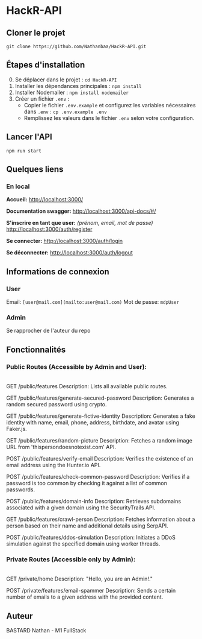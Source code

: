 # HackR-API

## Cloner le projet

`git clone https://github.com/Nathanbaa/HackR-API.git`

## Étapes d'installation

0. Se déplacer dans le projet :
   `cd HackR-API`
1. Installer les dépendances principales :
   `npm install`
2. Installer Nodemailer :
   `npm install nodemailer`
3. Créer un fichier `.env` :
   - Copier le fichier `.env.example` et configurez les variables nécessaires dans `.env` :
     `cp .env.example .env`
   - Remplissez les valeurs dans le fichier `.env` selon votre configuration.

## Lancer l'API

`npm run start`

## Quelques liens

### En local

**Accueil:**
[http://localhost:3000/](http://localhost:3000/)

**Documentation swagger:**
[http://localhost:3000/api-docs/#/](http://localhost:3000/api-docs/#/)

**S'inscrire en tant que user:** _(prénom, email, mot de passe)_
[http://localhost:3000/auth/register](http://localhost:3000/auth/register)

**Se connecter:**
[http://localhost:3000/auth/login](http://localhost:3000/auth/login)

**Se déconnecter:**
[http://localhost:3000/auth/logout](http://localhost:3000/auth/logout)

## Informations de connexion

### User

Email: `[user@mail.com](mailto:user@mail.com)`
Mot de passe: `mdpUser`

### Admin

Se rapprocher de l'auteur du repo

## Fonctionnalités

### **Public Routes (Accessible by Admin and User):**

<br>
GET /public/features
Description: Lists all available public routes.

GET /public/features/generate-secured-password
Description: Generates a random secured password using crypto.

GET /public/features/generate-fictive-identity
Description: Generates a fake identity with name, email, phone, address, birthdate, and avatar using Faker.js.

GET /public/features/random-picture
Description: Fetches a random image URL from 'thispersondoesnotexist.com' API.

POST /public/features/verify-email
Description: Verifies the existence of an email address using the Hunter.io API.

POST /public/features/check-common-password
Description: Verifies if a password is too common by checking it against a list of common passwords.

POST /public/features/domain-info
Description: Retrieves subdomains associated with a given domain using the SecurityTrails API.

GET /public/features/crawl-person
Description: Fetches information about a person based on their name and additional details using SerpAPI.

POST /public/features/ddos-simulation
Description: Initiates a DDoS simulation against the specified domain using worker threads.
<br>

### **Private Routes (Accessible only by Admin):**

<br>
GET /private/home
Description: "Hello, you are an Admin!."

POST /private/features/email-spammer
Description: Sends a certain number of emails to a given address with the provided content.

## Auteur

BASTARD Nathan - M1 FullStack
